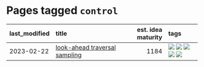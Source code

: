 # Pages tagged `control`

|last_modified|title|est. idea maturity|tags
|:---|:---|---:|:---|
|2023-02-22|[look-ahead traversal sampling](../look-ahead-traversal-sampling.md)|1184|[![](https://img.shields.io/badge/tag-MCMC-ac8815)](../tags/MCMC.md) [![](https://img.shields.io/badge/tag-animation-1eefac)](../tags/animation.md) [![](https://img.shields.io/badge/tag-control-161a53)](../tags/control.md) [![](https://img.shields.io/badge/tag-experimental-997e5)](../tags/experimental.md) [![](https://img.shields.io/badge/tag-image_generation-77485f)](../tags/image_generation.md)|